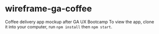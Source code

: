 # wireframe-ga-coffee
Coffee delivery app mockup after GA UX Bootcamp
To view the app, clone it into your computer, run `npm install` then `npm start`.

